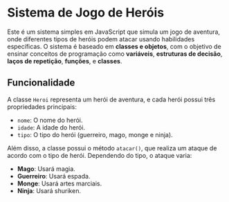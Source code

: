 # Sistema de Jogo de Heróis

Este é um sistema simples em JavaScript que simula um jogo de aventura, onde diferentes tipos de heróis podem atacar usando habilidades específicas. O sistema é baseado em **classes e objetos**, com o objetivo de ensinar conceitos de programação como **variáveis**, **estruturas de decisão**, **laços de repetição**, **funções**, e **classes**.

## Funcionalidade

A classe `Heroi` representa um herói de aventura, e cada herói possui três propriedades principais:
- `nome`: O nome do herói.
- `idade`: A idade do herói.
- `tipo`: O tipo do herói (guerreiro, mago, monge e ninja).

Além disso, a classe possui o método `atacar()`, que realiza um ataque de acordo com o tipo de herói. Dependendo do tipo, o ataque varia:
- **Mago**: Usará magia.
- **Guerreiro**: Usará espada.
- **Monge**: Usará artes marciais.
- **Ninja**: Usará shuriken.
